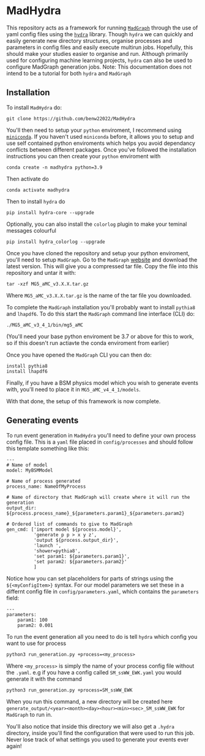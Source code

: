 MadHydra
========================

This repository acts as a framework for running [`MadGraph`](https://launchpad.net/mg5amcnlo) through the use of yaml config files using the [`hydra`](https://hydra.cc/) library. Though `hydra` we can quickly and easily generate new directory structures, organise processes and parameters in config files and easily execute multirun jobs. Hopefully, this should make your studies easier to organise and run.
Although primarily used for configuring machine learning projects, `hydra` can also be used to configure MadGraph generation jobs.
Note: This documentation does not intend to be a tutorial for both `hydra` and `MadGraph`

Installation
-------------------
To install `MadHydra` do:
```
git clone https://github.com/benw22022/MadHydra
```
You'll then need to setup your `python` enviroment, I recommend using [`miniconda`](https://docs.conda.io/en/latest/miniconda.html). If you haven't used `miniconda` before, it allows you to setup and use self contained python enviroments which helps you avoid dependancy conflicts between different packages.
Once you've followed the installation instructions you can then create your `python` enviroment with
```
conda create -n madhydra python=3.9
```
Then activate do
```
conda activate madhydra
```
Then to install `hydra` do 
```
pip install hydra-core --upgrade
```
Optionally, you can also install the `colorlog` plugin to make your teminal messages colourful
```
pip install hydra_colorlog --upgrade
``` 

Once you have cloned the repository and setup your python enviroment, you'll need to setup `MadGraph`. Go to the `MadGraph` [website](https://launchpad.net/mg5amcnlo) and download the latest version. This will give you a compressed tar file. Copy the file into this repository and untar it with:
```
tar -xzf MG5_aMC_v3.X.X.tar.gz
```
Where `MG5_aMC_v3.X.X.tar.gz` is the name of the tar file you downloaded.

To complete the `MadGraph` installation you'll probably want to install `pythia8` and `lhapdf6`. To do this start the `MadGraph` command line interface (CLI) do:
```
./MG5_aMC_v3_4_1/bin/mg5_aMC
```
(You'll need your base python enviroment be 3.7 or above for this to work, so if this doesn't run actiavte the conda enviroment from earlier)

Once you have opened the `MadGraph` CLI you can then do:
```
install pythia8
install lhapdf6
```

Finally, if you have a BSM physics model which you wish to generate events with, you'll need to place it in `MG5_aMC_v4_4_1/models`.

With that done, the setup of this framework is now complete. 

Generating events
--------------------------

To run event generation in `MadHydra` you'll need to define your own process config file. This is a `yaml` file placed in `config/processes` and should follow this template something like this:
```
---
# Name of model
model: MyBSMModel 

# Name of process generated
process_name: NameOfMyProcess

# Name of directory that MadGraph will create where it will run the generation
output_dir: ${process.process_name}_${parameters.param1}_${parameters.param2}

# Ordered list of commands to give to MadGraph
gen_cmd: ['import model ${process.model}',
          'generate p p > x y z',
          'output ${process.output_dir}',
          'launch ',
          'shower=pythia8',
          'set param1: ${parameters.param1}',
          'set param2: ${parameters.param2}'
          ]
```

Notice how you can set placeholders for parts of strings using the `${<myConfigItem>}` syntax. 
For our model parameters we set these in a differnt config file in `config/parameters.yaml`, which contains the `parameters` field:
```
--- 
parameters:
    param1: 100 
    param2: 0.001
```

To run the event generation all you need to do is tell `hydra` which config you want to use for process

```
python3 run_generation.py +process=<my_process>
```
Where `<my_process>` is simply the name of your process config file without the `.yaml`. e.g if you have a config called `SM_ssWW_EWK.yaml` you would generate it with the command
```
python3 run_generation.py +process=SM_ssWW_EWK
```

When you run this command, a new directory will be created here `generate_output/<year><month><day><hour><min><sec>_SM_ssWW_EWK` for `MadGraph` to run in.

You'll also notice that inside this directory we will also get a `.hydra` directory, inside you'll find the configuration that were used to run this job. Never lose track of what settings you used to generate your events ever again!


